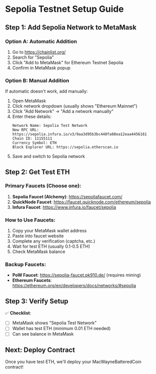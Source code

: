 # Sepolia Testnet Setup Guide

## Step 1: Add Sepolia Network to MetaMask

### Option A: Automatic Addition
1. Go to https://chainlist.org/
2. Search for "Sepolia"
3. Click "Add to MetaMask" for Ethereum Testnet Sepolia
4. Confirm in MetaMask popup

### Option B: Manual Addition
If automatic doesn't work, add manually:
1. Open MetaMask
2. Click network dropdown (usually shows "Ethereum Mainnet")
3. Click "Add Network" → "Add a network manually"
4. Enter these details:
   ```
   Network Name: Sepolia Test Network
   New RPC URL: https://sepolia.infura.io/v3/9aa3d95b3bc440fa88ea12eaa4456161
   Chain ID: 11155111
   Currency Symbol: ETH
   Block Explorer URL: https://sepolia.etherscan.io
   ```
5. Save and switch to Sepolia network

## Step 2: Get Test ETH

### Primary Faucets (Choose one):
1. **Sepolia Faucet (Alchemy)**: https://sepoliafaucet.com/
2. **QuickNode Faucet**: https://faucet.quicknode.com/ethereum/sepolia
3. **Infura Faucet**: https://www.infura.io/faucet/sepolia

### How to Use Faucets:
1. Copy your MetaMask wallet address
2. Paste into faucet website
3. Complete any verification (captcha, etc.)
4. Wait for test ETH (usually 0.1-0.5 ETH)
5. Check MetaMask balance

### Backup Faucets:
- **PoW Faucet**: https://sepolia-faucet.pk910.de/ (requires mining)
- **Ethereum Faucets**: https://ethereum.org/en/developers/docs/networks/#sepolia

## Step 3: Verify Setup
✅ **Checklist**:
- [ ] MetaMask shows "Sepolia Test Network"
- [ ] Wallet has test ETH (minimum 0.01 ETH needed)
- [ ] Can see balance in MetaMask

## Next: Deploy Contract
Once you have test ETH, we'll deploy your MacWayneBatteredCoin contract!
